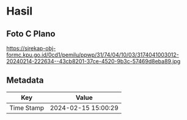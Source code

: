 # Hasil

## Foto C Plano

https://sirekap-obj-formc.kpu.go.id/0cd1/pemilu/ppwp/31/74/04/10/03/3174041003012-20240214-222634--43cb8201-37ce-4520-9b3c-57469d8eba89.jpg


## Metadata

| Key        | Value               |
| ---------- | ------------------- |
| Time Stamp | 2024-02-15 15:00:29 |



